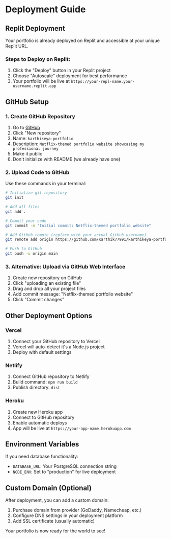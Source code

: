 # Deployment Guide

## Replit Deployment

Your portfolio is already deployed on Replit and accessible at your unique Replit URL.

### Steps to Deploy on Replit:
1. Click the "Deploy" button in your Replit project
2. Choose "Autoscale" deployment for best performance
3. Your portfolio will be live at `https://your-repl-name.your-username.replit.app`

## GitHub Setup

### 1. Create GitHub Repository
1. Go to [GitHub](https://github.com)
2. Click "New repository"
3. Name: `karthikeya-portfolio`
4. Description: `Netflix-themed portfolio website showcasing my professional journey`
5. Make it public
6. Don't initialize with README (we already have one)

### 2. Upload Code to GitHub
Use these commands in your terminal:

```bash
# Initialize git repository
git init

# Add all files
git add .

# Commit your code
git commit -m "Initial commit: Netflix-themed portfolio website"

# Add GitHub remote (replace with your actual GitHub username)
git remote add origin https://github.com/Karthik77991/karthikeya-portfolio.git

# Push to GitHub
git push -u origin main
```

### 3. Alternative: Upload via GitHub Web Interface
1. Create new repository on GitHub
2. Click "uploading an existing file"
3. Drag and drop all your project files
4. Add commit message: "Netflix-themed portfolio website"
5. Click "Commit changes"

## Other Deployment Options

### Vercel
1. Connect your GitHub repository to Vercel
2. Vercel will auto-detect it's a Node.js project
3. Deploy with default settings

### Netlify
1. Connect GitHub repository to Netlify
2. Build command: `npm run build`
3. Publish directory: `dist`

### Heroku
1. Create new Heroku app
2. Connect to GitHub repository
3. Enable automatic deploys
4. App will be live at `https://your-app-name.herokuapp.com`

## Environment Variables
If you need database functionality:
- `DATABASE_URL`: Your PostgreSQL connection string
- `NODE_ENV`: Set to "production" for live deployment

## Custom Domain (Optional)
After deployment, you can add a custom domain:
1. Purchase domain from provider (GoDaddy, Namecheap, etc.)
2. Configure DNS settings in your deployment platform
3. Add SSL certificate (usually automatic)

Your portfolio is now ready for the world to see!